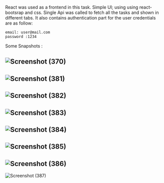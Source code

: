 React was used as a frontend in this task. Simple UI; using using react-bootsrap and css. Single Api was called to fetch all the tasks and shown in different tabs. It also contains authentication part for the user credentials are as follow:

    email: user@mail.com    
    password :1234

Some Snapshots :

![Screenshot (370)](https://user-images.githubusercontent.com/69592870/194774659-d0894c06-63fa-4868-9e2e-4c5c6b00c36e.png)
---
![Screenshot (381)](https://user-images.githubusercontent.com/69592870/194821415-5043e0ab-e407-4361-a30e-ace7d6fa0a25.png)
---

![Screenshot (382)](https://user-images.githubusercontent.com/69592870/194821422-4014628e-d0ec-4dcb-96b6-904e8691b3b5.png)
---

![Screenshot (383)](https://user-images.githubusercontent.com/69592870/194821424-d710187a-0bb4-4d23-a9d0-35ea3ed03ea0.png)
---

![Screenshot (384)](https://user-images.githubusercontent.com/69592870/194821426-84a06921-36d0-4bc1-a614-70ba612746dc.png)
---

![Screenshot (385)](https://user-images.githubusercontent.com/69592870/194821429-c90d8bdf-bc9e-431e-8fa4-8888ff198a84.png)
---

![Screenshot (386)](https://user-images.githubusercontent.com/69592870/194821432-59254e05-b5ca-42b6-b895-5c13916d91bd.png)
---

![Screenshot (387)](https://user-images.githubusercontent.com/69592870/194821437-b1a0f78b-fc61-481a-a46b-bd626d2f4a8c.png)
